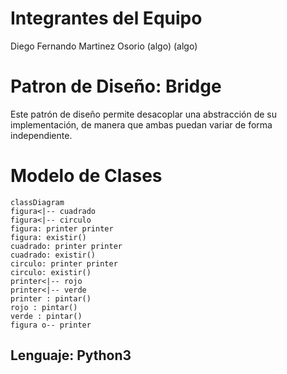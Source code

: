 # Integrantes del Equipo
Diego Fernando Martinez Osorio
(algo)
(algo)

# Patron de Diseño: Bridge
Este patrón de diseño permite desacoplar una abstracción de su implementación, de manera que ambas puedan variar de forma independiente.

# Modelo de Clases
```mermaid
classDiagram
figura<|-- cuadrado
figura<|-- circulo
figura: printer printer
figura: existir()
cuadrado: printer printer
cuadrado: existir()
circulo: printer printer
circulo: existir()
printer<|-- rojo
printer<|-- verde
printer : pintar()
rojo : pintar()
verde : pintar()
figura o-- printer

```

## Lenguaje: Python3


